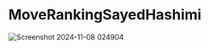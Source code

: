 # MoveRankingSayedHashimi
![Screenshot 2024-11-08 024904](https://github.com/user-attachments/assets/e2b15624-aa2a-4155-83cd-0aaf85f3bc1a)

